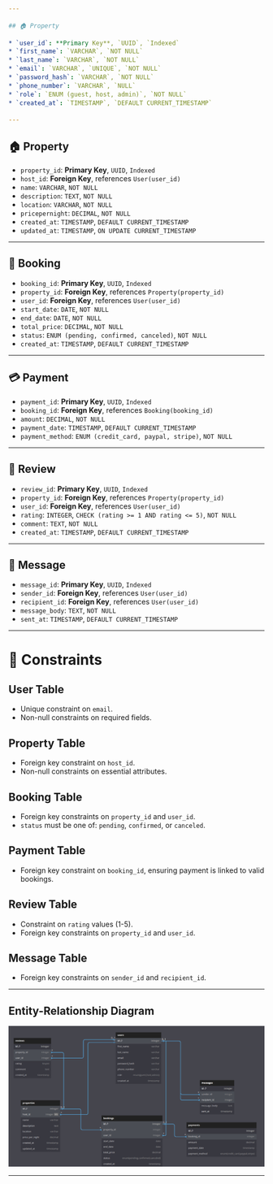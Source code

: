 ```yaml
---

## 🏠 Property

* `user_id`: **Primary Key**, `UUID`, `Indexed`
* `first_name`: `VARCHAR`, `NOT NULL`
* `last_name`: `VARCHAR`, `NOT NULL`
* `email`: `VARCHAR`, `UNIQUE`, `NOT NULL`
* `password_hash`: `VARCHAR`, `NOT NULL`
* `phone_number`: `VARCHAR`, `NULL`
* `role`: `ENUM (guest, host, admin)`, `NOT NULL`
* `created_at`: `TIMESTAMP`, `DEFAULT CURRENT_TIMESTAMP`

---
```


## 🏠 Property

* `property_id`: **Primary Key**, `UUID`, `Indexed`
* `host_id`: **Foreign Key**, references `User(user_id)`
* `name`: `VARCHAR`, `NOT NULL`
* `description`: `TEXT`, `NOT NULL`
* `location`: `VARCHAR`, `NOT NULL`
* `pricepernight`: `DECIMAL`, `NOT NULL`
* `created_at`: `TIMESTAMP`, `DEFAULT CURRENT_TIMESTAMP`
* `updated_at`: `TIMESTAMP`, `ON UPDATE CURRENT_TIMESTAMP`

---

## 📅 Booking

* `booking_id`: **Primary Key**, `UUID`, `Indexed`
* `property_id`: **Foreign Key**, references `Property(property_id)`
* `user_id`: **Foreign Key**, references `User(user_id)`
* `start_date`: `DATE`, `NOT NULL`
* `end_date`: `DATE`, `NOT NULL`
* `total_price`: `DECIMAL`, `NOT NULL`
* `status`: `ENUM (pending, confirmed, canceled)`, `NOT NULL`
* `created_at`: `TIMESTAMP`, `DEFAULT CURRENT_TIMESTAMP`

---

## 💳 Payment

* `payment_id`: **Primary Key**, `UUID`, `Indexed`
* `booking_id`: **Foreign Key**, references `Booking(booking_id)`
* `amount`: `DECIMAL`, `NOT NULL`
* `payment_date`: `TIMESTAMP`, `DEFAULT CURRENT_TIMESTAMP`
* `payment_method`: `ENUM (credit_card, paypal, stripe)`, `NOT NULL`

---

## 🌟 Review

* `review_id`: **Primary Key**, `UUID`, `Indexed`
* `property_id`: **Foreign Key**, references `Property(property_id)`
* `user_id`: **Foreign Key**, references `User(user_id)`
* `rating`: `INTEGER`, `CHECK (rating >= 1 AND rating <= 5)`, `NOT NULL`
* `comment`: `TEXT`, `NOT NULL`
* `created_at`: `TIMESTAMP`, `DEFAULT CURRENT_TIMESTAMP`

---

## 💬 Message

* `message_id`: **Primary Key**, `UUID`, `Indexed`
* `sender_id`: **Foreign Key**, references `User(user_id)`
* `recipient_id`: **Foreign Key**, references `User(user_id)`
* `message_body`: `TEXT`, `NOT NULL`
* `sent_at`: `TIMESTAMP`, `DEFAULT CURRENT_TIMESTAMP`

---

# 📏 Constraints

## User Table

* Unique constraint on `email`.
* Non-null constraints on required fields.

## Property Table

* Foreign key constraint on `host_id`.
* Non-null constraints on essential attributes.

## Booking Table

* Foreign key constraints on `property_id` and `user_id`.
* `status` must be one of: `pending`, `confirmed`, or `canceled`.

## Payment Table

* Foreign key constraint on `booking_id`, ensuring payment is linked to valid bookings.

## Review Table

* Constraint on `rating` values (1-5).
* Foreign key constraints on `property_id` and `user_id`.

## Message Table

* Foreign key constraints on `sender_id` and `recipient_id`.

---

## Entity-Relationship Diagram

![ER Diagram for Airbnb-like System](./ER_Diagram.png)

---

